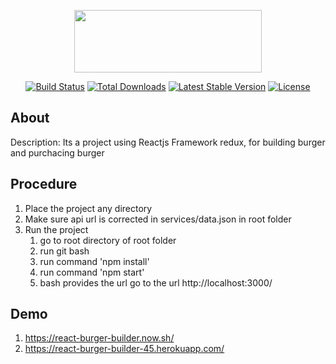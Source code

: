 <p align="center"><img src="https://www.import.io/wp-content/uploads/2017/10/React-logo.png" width=300 height=100></p>

<p align="center">
<a href="https://github.com/facebook/react/blob/master/LICENSE"><img src="https://img.shields.io/badge/license-MIT-blue.svg" alt="Build Status"></a>
<a href="https://www.npmjs.com/package/react"><img src="https://circleci.com/gh/facebook/react.svg?style=shield&circle-token=:circle-token" alt="Total Downloads"></a>
<a href="https://circleci.com/gh/facebook/react"><img src="https://img.shields.io/npm/v/react.svg" alt="Latest Stable Version"></a>
<a href="https://reactjs.org/docs/how-to-contribute.html#your-first-pull-request"><img src="https://img.shields.io/badge/PRs-welcome-brightgreen.svg" alt="License"></a>
</p>

## About

Description: Its a project using Reactjs Framework redux, for building burger and purchacing burger

## Procedure

1. Place the project any directory
2. Make sure api url is corrected in services/data.json in root folder
3. Run the project
     1. go to root directory of root folder
     2. run git bash
     3. run command 'npm install'
     4. run command 'npm start'
     5. bash provides the url go to the url http://localhost:3000/
     
## Demo

1. https://react-burger-builder.now.sh/
2. https://react-burger-builder-45.herokuapp.com/
